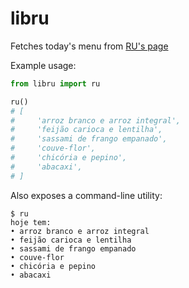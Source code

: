# libru

Fetches today's menu from [RU's page](http://ru.ufsc.br/ru/)

Example usage:
```python
from libru import ru

ru()
# [
#     'arroz branco e arroz integral',
#     'feijão carioca e lentilha',
#     'sassami de frango empanado',
#     'couve-flor',
#     'chicória e pepino',
#     'abacaxi',
# ]
```

Also exposes a command-line utility:
```
$ ru
hoje tem:
• arroz branco e arroz integral
• feijão carioca e lentilha
• sassami de frango empanado
• couve-flor
• chicória e pepino
• abacaxi
```
